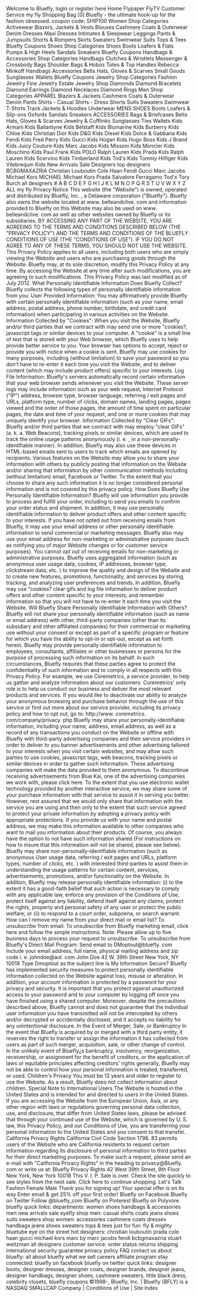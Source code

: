 Welcome to Bluefly, login or register here Home Flypaper FlyTV Customer Service my fly Shopping Bag \[0\] Bluefly - the ultimate hook-up for the fashion obsessed. coupon code: SHIP100 Women Shop Categories Activewear Blazers, Jackets & Vests Blouses Cashmere Coats & Outerwear Denim Dresses Maxi Dresses Intimates & Sleepwear Leggings Pants & Jumpsuits Shorts & Rompers Skirts Sweaters Swimwear Suits Tops & Tees Bluefly Coupons Shoes Shop Categories Shoes Boots Loafers & Flats Pumps & High Heels Sandals Sneakers Bluefly Coupons Handbags & Accessories Shop Categories Handbags Clutches & Wristlets Messenger & Crossbody Bags Shoulder Bags & Hobos Totes & Top Handles Rebecca Minkoff Handbags Accessories Belts Hats, Gloves & Scarves Small Goods Sunglasses Wallets Bluefly Coupons Jewelry Shop Categories Fashion Jewelry Fine Jewelry Estate Jewelry Shop Diamonds Diamond Bracelets Diamond Earrings Diamond Necklaces Diamond Rings Men Shop Categories APPAREL Blazers & Jackets Cashmere Coats & Outerwear Denim Pants Shirts - Casual Shirts - Dress Shorts Suits Sweaters Swimwear T-Shirts Track Jackets & Hoodies Underwear MENS SHOES Boots Loafers & Slip-ons Oxfords Sandals Sneakers ACCESSORIES Bags & Briefcases Belts Hats, Gloves & Scarves Jewelry & Cufflinks Sunglasses Ties Wallets Kids Armani Kids Ballantyne Kids Belstaff Kids Blumarine Kids Burberry Kids Chloe Kids Christian Dior Kids D&G Kids Diesel Kids Dolce & Gabbana Kids Fendi Kids Fred Perry Kids Gucci Kids Hogan Kids Hugo Boss Kids J Brand Kids Juicy Couture Kids Marc Jacobs Kids Missoni Kids Moncler Kids Moschino Kids Paul Frank Kids POLO Ralph Lauren Kids Prada Kids Ralph Lauren Kids Scervino Kids Timberland Kids Tod's Kids Tommy Hilfiger Kids Vilebrequin Kids New Arrivals Sale Designers top designers BCBGMAXAZRIA Christian Louboutin Cole Haan Fendi Gucci Marc Jacobs Michael Kors MICHAEL Michael Kors Prada Salvatore Ferragamo Tod's Tory Burch all designers # A B C D E F G H I J K L M N O P Q R S T U V W X Y Z ALL my fly Privacy Notice This website (the "Website") is owned, operated and distributed by Bluefly, Inc. , a Delaware corporation ("Bluefly"). Bluefly also owns the website located at www. belleandclive. com and information provided to Bluefly on this Website may also be used on www. belleandclive. com as well as other websites owned by Bluefly or its subsidiaries. BY ACCESSING ANY PART OF THE WEBSITE, YOU ARE AGREEING TO THE TERMS AND CONDITIONS DESCRIBED BELOW (THE "PRIVACY POLICY") AND THE TERMS AND CONDITIONS OF THE BLUEFLY CONDITIONS OF USE (THE "CONDITIONS OF USE"). IF YOU DO NOT AGREE TO ANY OF THESE TERMS, YOU SHOULD NOT USE THE WEBSITE. This Privacy Policy applies to all users, including both users who are simply viewing the Website and users who are purchasing goods through the Website. Bluefly may, at its sole discretion, modify this Privacy Policy at any time. By accessing the Website at any time after such modifications, you are agreeing to such modifications. This Privacy Policy was last modified as of July 2012. What Personally Identifiable Information Does Bluefly Collect? Bluefly collects the following types of personally identifiable information from you: User Provided Information: You may affirmatively provide Bluefly with certain personally identifiable information (such as your name, email address, postal address, phone number, birthdate, and credit card information) when participating in various activities on the Website. Information Collected by "Cookies": When you visit the Website, Bluefly and/or third parties that we contract with may send one or more "cookies?, javascript tags or similar devices to your computer. A "cookie" is a small line of text that is stored with your Web browser, which Bluefly uses to help provide better service to you. Your browser has options to accept, reject or provide you with notice when a cookie is sent. Bluefly may use cookies for many purposes, including (without limitation) to save your password so you don't have to re-enter it each time you visit the Website, and to deliver content (which may include product offers) specific to your interests. Log File Information: Bluefly's servers automatically record certain information that your web browser sends whenever you visit the Website. These server logs may include information such as your web request, Internet Protocol ("IP") address, browser type, browser language, referring / exit pages and URLs, platform type, number of clicks, domain names, landing pages, pages viewed and the order of those pages, the amount of time spent on particular pages, the date and time of your request, and one or more cookies that may uniquely identify your browser. Information Collected by "Clear GIFs": Bluefly and/or third parties that we contract with may employ "clear GIFs" (a. k. a. Web Beacons), tracking pixels or similar devices, which are used to track the online usage patterns anonymously (i. e. , in a non-personally-identifiable manner). In addition, Bluefly may also use these devices in HTML-based emails sent to users to track which emails are opened by recipients. Various features on the Website may allow you to share your information with others by publicly posting that information on the Website and/or sharing that information by other communication methods including (without limitation) email, Facebook or Twitter. To the extent that you choose to share any such information it is no longer considered personal information and is not covered by this privacy policy. How Does Bluefly Use Personally Identifiable Information? Bluefly will use information you provide to process and fulfill your order, including to send you emails to confirm your order status and shipment. In addition, it may use personally identifiable information to deliver product offers and other content specific to your interests. If you have not opted out from receiving emails from Bluefly, it may use your email address or other personally identifiable information to send commercial or marketing messages. Bluefly also may use your email address for non-marketing or administrative purposes (such as notifying you of major Website changes or for customer service purposes). You cannot opt out of receiving emails for non-marketing or administrative purposes. Bluefly uses aggregated information (such as anonymous user usage data, cookies, IP addresses, browser type, clickstream data, etc. ) to improve the quality and design of the Website and to create new features, promotions, functionality, and services by storing, tracking, and analyzing user preferences and trends. In addition, Bluefly may use "cookies? clear gifs and log file information to deliver product offers and other content specific to your interests, and remember information so that you will not have to re-enter it each time you visit the Website. Will Bluefly Share Personally Identifiable Information with Others? Bluefly will not share your personally identifiable information (such as name or email address) with other, third-party companies (other than its subsidiary and other affiliated companies) for their commercial or marketing use without your consent or except as part of a specific program or feature for which you have the ability to opt-in or opt-out, except as set forth herein. Bluefly may provide personally identifiable information to employees, consultants, affiliates or other businesses or persons for the purpose of processing such information on its behalf. In such circumstances, Bluefly requires that these parties agree to protect the confidentiality of such information and to comply in all respects with this Privacy Policy. For example, we use Coremetrics, a service provider, to help us gather and analyze information about our customers. Coremetrics' only role is to help us conduct our business and deliver the most relevant products and services. If you would like to deactivate our ability to analyze your anonymous browsing and purchase behavior through the use of this service or find out more about our service provider, including its privacy policy and how to opt out, go to: http://www. coremetrics. com/company/privacy. php Bluefly may share your personally-identifiable information, including your name, address, email address, as well as a record of any transactions you conduct on the Website or offline with Bluefly with third-party advertising companies and their service providers in order to deliver to you banner advertisements and other advertising tailored to your interests when you visit certain websites, and may allow such parties to use cookies, javascript tags, web beacons, tracking pixels or similar devices in order to gather such information. These advertising companies will make the data provided to them anonymous. To discontinue receiving advertisements from Blue Kai, one of the advertising companies we work with, please click here. To the extent that you use electronic wallet technology provided by another interactive service, we may share some of your purchase information with that service to assist it in serving you better. However, rest assured that we would only share that information with the service you are using and then only to the extent that such service agreed to protect your private information by adopting a privacy policy with appropriate protections. If you provide us with your name and postal address, we may make this information available to other companies who want to mail you information about their products. Of course, you always have the option to not have such information shared (For instructions on how to insure that this information will not be shared, please see below). Bluefly may share non-personally-identifiable information (such as anonymous User usage data, referring / exit pages and URLs, platform types, number of clicks, etc. ) with interested third-parties to assist them in understanding the usage patterns for certain content, services, advertisements, promotions, and/or functionality on the Website. In addition, Bluefly may release personally identifiable information: (i) to the extent it has a good-faith belief that such action is necessary to comply with any applicable law, enforce any provision of the Conditions of Use, protect itself against any liability, defend itself against any claims, protect the rights, property and personal safety of any user or protect the public welfare; or (ii) to respond to a court order, subpoena, or search warrant. How can I remove my name from your direct mail or email list? To unsubscribe from email: To unsubscribe from Bluefly marketing email, click here and follow the simple instructions. Note: Please allow up to five business days to process your request to unsubscribe. To unsubscribe from Bluefly's Direct Mail Program: Send email to DMoptout@bluefly. com Include your email address, full name, physical mailing address and zip code i. e. johndoe@aol. com John Doe 42 W. 39th Street New York, NY 10018 Type Dmoptout as the subject line Is My Information Secure? Bluefly has implemented security measures to protect personally identifiable information collected on the Website against loss, misuse or alteration. In addition, your account information is protected by a password for your privacy and security. It is important that you protect against unauthorized access to your password and to your computer by logging off once you have finished using a shared computer. Moreover, despite the precautions described above, Bluefly cannot and does not guarantee that the individual user information you have transmitted will not be intercepted by others and/or decrypted or accidentally disclosed, and it accepts no liability for any unintentional disclosure. In the Event of Merger, Sale, or Bankruptcy In the event that Bluefly is acquired by or merged with a third party entity, it reserves the right to transfer or assign the information it has collected from users as part of such merger, acquisition, sale, or other change of control. In the unlikely event of Bluefly¿s bankruptcy, insolvency, reorganization, receivership, or assignment for the benefit of creditors, or the application of laws or equitable principles affecting creditors' rights generally, Bluefly may not be able to control how your personal information is treated, transferred, or used. Children's Privacy You must be 13 years and older to register to use the Website. As a result, Bluefly does not collect information about children. Special Note to International Users The Website is hosted in the United States and is intended for and directed to users in the United States. If you are accessing the Website from the European Union, Asia, or any other region with laws or regulations governing personal data collection, use, and disclosure, that differ from United States laws, please be advised that through your continued use of the Website, which is governed by U. S. law, this Privacy Policy, and our Conditions of Use, you are transferring your personal information to the United States and you consent to that transfer. California Privacy Rights California Civil Code Section 1798. 83 permits users of the Website who are California residents to request certain information regarding its disclosure of personal information to third parties for their direct marketing purposes. To make such a request, please send an e-mail with "California Privacy Rights" in the heading to privacy@Bluefly. com or write us at: Bluefly Privacy Rights 42 West 39th Street, 9th Floor New York, New York 10018 This V. I. P. Sale is over. Check the site quickly to see styles from the next sale. Click here to continue shopping. Let's Talk Fashion Female Male Thank you for signing up! Your special offer is on its way Enter email & get 25% off your first order! Bluefly on Facebook Bluefly on Twiiter Follow @bluefly\_com Bluefly on Pinterest Bluefly on Polyvore bluefly quick links: departments: women shoes handbags & accessories men new arrivals sale eyefly shop men: casual shirts coats jeans shoes suits sweaters shop women: accessories cashmere coats dresses handbags jeans shoes sweaters tops & tees just for fun: fly & mighty bluetube eye on the street hot designers: christian louboutin prada cole haan gucci michael kors marc by marc jacobs fendi bcbgmaxazria stuart weitzman all designers customer service: order status returns shipping international security guarantee privacy policy FAQ contact us about bluefly: all about bluefly what we sell careers affiliate program stay connected: bluefly on facebook bluefly on twitter quick links: designer boots, designer dresses, designer coats, designer brands, designer jeans, designer handbags, designer shoes, cashmere sweaters, little black dress, celebrity closets, bluefly coupons ©1998-, Bluefly, Inc. | Bluefly (BFLY) is a NASDAQ SMALLCAP Company | Conditions of Use | Site Index